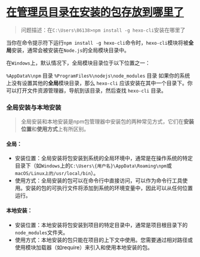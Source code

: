 # [在管理员目录在安装的包存放到哪里了](https://github.com/dululu/GitNote/issues/59)

>问题描述：在`C:\Users\86138>npm install -g hexo-cli`安装在哪里了

当你在命令提示符下运行`npm install -g hexo-cli`命令时，`hexo-cli`模块将被**全局**安装，通常会被安装在`Node.js`的全局模块目录中。

在`Windows`上，默认情况下，全局模块目录位于以下位置之一：

`%AppData%\npm` 目录
`%ProgramFiles%\nodejs\node_modules` 目录
如果你的系统上没有设置其他的**全局**模块目录，那么 `hexo-cli` 应该安装在其中一个目录下。你可以打开文件资源管理器，导航到该目录，然后查找 `hexo-cli` 目录。

### 全局安装与本地安装
>全局安装和本地安装是npm包管理器中安装包的两种常见方式，它们在**安装位置**和**使用方式**上有所区别。
#### 全局：
- 安装位置：全局安装将包安装到系统的全局环境中，通常是在操作系统的特定目录下（如`Windows`上的`C:\Users\{用户名}\AppData\Roaming\npm`或`macOS/Linux上的/usr/local/bin`）。
- 使用方式：全局安装的包可以在命令行中直接访问，可以作为命令行工具使用。安装的包的可执行文件将添加到系统的环境变量中，因此可以从任何位置运行。
#### 本地安装：
- 安装位置：本地安装将包安装到项目的特定目录中，通常是项目根目录下的`node_modules`文件夹。
- 使用方式：本地安装的包只能在项目的上下文中使用。您需要通过相对路径或使用模块加载器（如require）来引入和使用本地安装的包。
